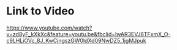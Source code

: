 # Link to Video
https://www.youtube.com/watch?v=zd8yF_kXkXc&feature=youtu.be&fbclid=IwAR3EVJ6TFxmX_O-c9LHLiOVc_8J_KwCjngszGW0ldXd09NwDZ5_1jgMJpuk
